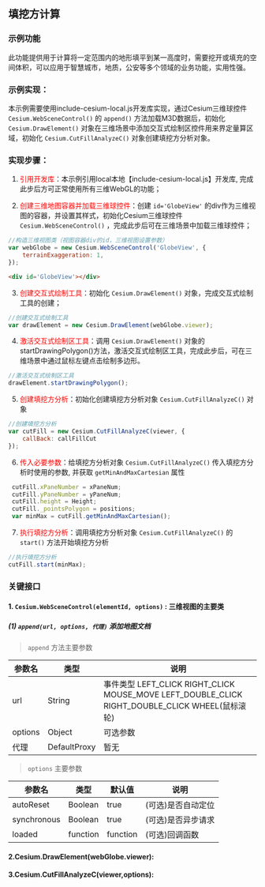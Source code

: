 ## 填挖方计算

### 示例功能

此功能提供用于计算将一定范围内的地形填平到某一高度时，需要挖开或填充的空间体积，可以应用于智慧城市，地质，公安等多个领域的业务功能，实用性强。

### 示例实现：

本示例需要使用include-cesium-local.js开发库实现，通过Cesium三维球控件 `Cesium.WebSceneControl()` 的 `append()` 方法加载M3D数据后，初始化 `Cesium.DrawElement()` 对象在三维场景中添加交互式绘制区控件用来界定量算区域，初始化 `Cesium.CutFillAnalyzeC()` 对象创建填挖方分析对象。

### 实现步骤：

1. <font color=red>引用开发库</font>：本示例引用local本地【include-cesium-local.js】开发库, 完成此步后方可正常使用所有三维WebGL的功能；

2. <font color=red>创建三维地图容器并加载三维球控件</font>：创建 `id='GlobeView'` 的div作为三维视图的容器，并设置其样式，初始化Cesium三维球控件 `Cesium.WebSceneControl()` ，完成此步后可在三维场景中加载三维球控件；

``` Javascript
//构造三维视图类（视图容器div的id，三维视图设置参数）
var webGlobe = new Cesium.WebSceneControl('GlobeView', {
    terrainExaggeration: 1,
}); 
```

``` html
<div id='GlobeView'></div>
```

3. <font color=red>创建交互式绘制工具</font>：初始化 `Cesium.DrawElement()` 对象，完成交互式绘制工具的创建；

``` Javascript
//创建交互式绘制工具
var drawElement = new Cesium.DrawElement(webGlobe.viewer);
```

4. <font color=red>激活交互式绘制区工具</font>：调用 `Cesium.DrawElement()` 对象的startDrawingPolygon()方法，激活交互式绘制区工具，完成此步后，可在三维场景中通过鼠标左键点击绘制多边形。

``` Javascript
//激活交互式绘制区工具
drawElement.startDrawingPolygon();
```

5. <font color=red>创建填挖方分析</font>：初始化创建填挖方分析对象 `Cesium.CutFillAnalyzeC()` 对象

``` Javascript
//创建填挖方分析
var cutFill = new Cesium.CutFillAnalyzeC(viewer, {
    callBack: callFillCut
});
```

6. <font color=red>传入必要参数</font>：给填挖方分析对象 `Cesium.CutFillAnalyzeC()` 传入填挖方分析时使用的参数, 并获取 `getMinAndMaxCartesian` 属性

``` Javascript
 cutFill.xPaneNumber = xPaneNum;
 cutFill.yPaneNumber = yPaneNum;
 cutFill.height = Height;
 cutFill._pointsPolygon = positions;
 var minMax = cutFill.getMinAndMaxCartesian();
```

7. <font color=red>执行填挖方分析</font>：调用填挖方分析对象 `Cesium.CutFillAnalyzeC()` 的 `start()` 方法开始填挖方分析

``` Javascript
//执行填挖方分析
cutFill.start(minMax);
```

### 关键接口

#### 1. `Cesium.WebSceneControl(elementId, options)` : 三维视图的主要类

##### (1) `append(url, options, 代理)` 添加地图文档

> `append` 方法主要参数

|参数名|类型|说明|
|-|-|-|
|url|String|事件类型 LEFT_CLICK RIGHT_CLICK MOUSE_MOVE LEFT_DOUBLE_CLICK RIGHT_DOUBLE_CLICK WHEEL(鼠标滚轮)|
|options|Object|可选参数|
|代理|DefaultProxy|暂无|

> `options` 主要参数

|参数名|类型|默认值|说明|
|-|-|-|-|
|autoReset|Boolean|true|(可选)是否自动定位|
|synchronous|Boolean|true|(可选)是否异步请求|
|loaded|function|function|(可选)回调函数|

#### 2.Cesium.DrawElement(webGlobe.viewer):

#### 3.Cesium.CutFillAnalyzeC(viewer,options):
